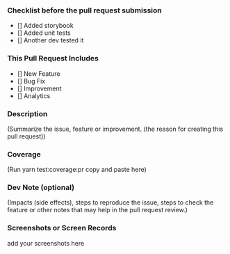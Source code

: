 ### Checklist before the pull request submission

 - [] Added storybook
 - [] Added unit tests
 - [] Another dev tested it

### This Pull Request Includes

 - [] New Feature
 - [] Bug Fix
 - [] Improvement
 - [] Analytics

### Description

(Summarize the issue, feature or improvement. (the reason for creating this pull request))


### Coverage
(Run yarn test:coverage:pr copy and paste here)


### Dev Note (optional)
(Impacts (side effects), steps to reproduce the issue, steps to check the feature or other notes that may help in the pull request review.)

### Screenshots or Screen Records

add your screenshots here

